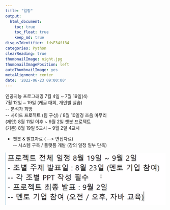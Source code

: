 ```yaml
---
title: "일정"  
output:  
  html_document:  
    toc: true  
    toc_float: true  
    keep_md: true  
disqusIdentifier: fdsF34ff34
categories: Python
clearReading: true
thumbnailImage: night.jpg
thumbnailImagePosition: left
autoThumbnailImage: yes
metaAlignment: center
date: '2022-06-23 09:00:00' 
---
```



인공지능 프로그래밍 7월 4일 ~ 7월 19일(4)  
 7월 12일 ~ 19일 (캐글 대회, 개인별 실습)  
-- 분석가 희망  
-- 사이드 프로젝트 (팀 구성) / 8월 10일경 즈음 마무리  
(제안) 8월 11일 이후 ~ 9월 2일 챗봇 프로젝트  
(기존) 8월 19일 5교시 ~ 9월 2일 4교시  
   + 챗봇 & 발표자료 ( --> 면접자료)  
-- 시스템 구축 / 플랫폼 개발 (강의 일정 일부 단축)  

![](/images/curriculum/img.png)

<!-- more -->